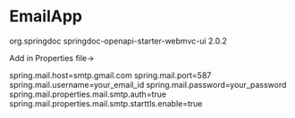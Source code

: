 # EmailApp

<dependency>
      <groupId>org.springdoc</groupId>
      <artifactId>springdoc-openapi-starter-webmvc-ui</artifactId>
      <version>2.0.2</version>
    </dependency>


Add in Properties file->

spring.mail.host=smtp.gmail.com
spring.mail.port=587
spring.mail.username=your_email_id
spring.mail.password=your_password
spring.mail.properties.mail.smtp.auth=true
spring.mail.properties.mail.smtp.starttls.enable=true